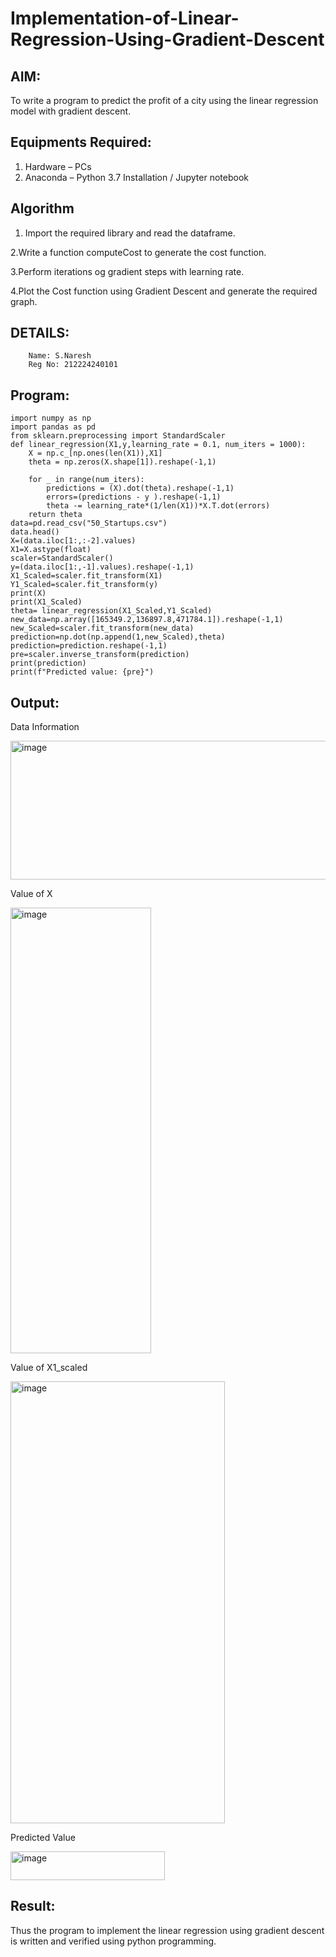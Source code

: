 # Implementation-of-Linear-Regression-Using-Gradient-Descent

## AIM:
To write a program to predict the profit of a city using the linear regression model with gradient descent.

## Equipments Required:
1. Hardware – PCs
2. Anaconda – Python 3.7 Installation / Jupyter notebook

## Algorithm
1. Import the required library and read the dataframe.

2.Write a function computeCost to generate the cost function.

3.Perform iterations og gradient steps with learning rate.

4.Plot the Cost function using Gradient Descent and generate the required graph. 
## DETAILS:
        Name: S.Naresh
        Reg No: 212224240101
## Program:
```
import numpy as np
import pandas as pd
from sklearn.preprocessing import StandardScaler
def linear_regression(X1,y,learning_rate = 0.1, num_iters = 1000):
    X = np.c_[np.ones(len(X1)),X1]
    theta = np.zeros(X.shape[1]).reshape(-1,1)
    
    for _ in range(num_iters):
        predictions = (X).dot(theta).reshape(-1,1)
        errors=(predictions - y ).reshape(-1,1)
        theta -= learning_rate*(1/len(X1))*X.T.dot(errors)
    return theta
data=pd.read_csv("50_Startups.csv")
data.head()
X=(data.iloc[1:,:-2].values)
X1=X.astype(float)
scaler=StandardScaler()
y=(data.iloc[1:,-1].values).reshape(-1,1)
X1_Scaled=scaler.fit_transform(X1)
Y1_Scaled=scaler.fit_transform(y)
print(X)
print(X1_Scaled)
theta= linear_regression(X1_Scaled,Y1_Scaled)
new_data=np.array([165349.2,136897.8,471784.1]).reshape(-1,1)
new_Scaled=scaler.fit_transform(new_data)
prediction=np.dot(np.append(1,new_Scaled),theta)
prediction=prediction.reshape(-1,1)
pre=scaler.inverse_transform(prediction)
print(prediction)
print(f"Predicted value: {pre}")
```

## Output:

Data Information

<img width="558" height="222" alt="image" src="https://github.com/user-attachments/assets/e16619ae-fe7f-4005-88eb-43e4b35424a3" />


Value of X

<img width="225" height="713" alt="image" src="https://github.com/user-attachments/assets/4e1cb9f8-f325-42cc-9f4e-d8c0dd00c671" />

Value of X1_scaled

<img width="343" height="707" alt="image" src="https://github.com/user-attachments/assets/7562b9ba-a041-429a-801a-10b01f3748d5" />

Predicted Value

<img width="247" height="46" alt="image" src="https://github.com/user-attachments/assets/0c521fab-41b9-44b4-8a26-80883d1a5bec" />


## Result:
Thus the program to implement the linear regression using gradient descent is written and verified using python programming.

